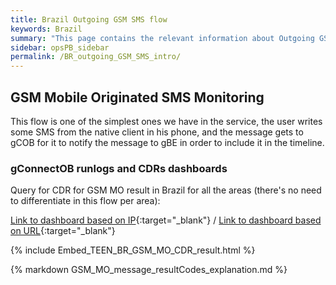 ```yaml
---
title: Brazil Outgoing GSM SMS flow
keywords: Brazil
summary: "This page contains the relevant information about Outgoing GSM SMS flow in Brazil"
sidebar: opsPB_sidebar
permalink: /BR_outgoing_GSM_SMS_intro/
---
```


## GSM Mobile Originated SMS Monitoring

This flow is one of the simplest ones we have in the service, the user writes some SMS from the native client in his phone, and the message gets to gCOB for it to notify the message to gBE in order to include it in the timeline.

### gConnectOB runlogs and CDRs dashboards

Query for CDR for GSM MO result in Brazil for all the areas (there's no need  to differentiate in this flow per area):

   [Link to dashboard based on IP](https://10.253.1.11/en-US/app/tugo/report?sid=1465564854.1236240.mia-spl-sch02&s=%2FservicesNS%2Fnobody%2Ftugo%2Fsaved%2Fsearches%2FTEEN_BR_GSM_MO_CDR_result){:target="_blank"} / [Link to dashboard based on URL](https://mia-splunk.tefcomms.com/en-US/app/tugo/report?sid=1465564854.1236240.mia-spl-sch02&s=%2FservicesNS%2Fnobody%2Ftugo%2Fsaved%2Fsearches%2FTEEN_BR_GSM_MO_CDR_result){:target="_blank"}

{% include Embed_TEEN_BR_GSM_MO_CDR_result.html %}

{% markdown GSM_MO_message_resultCodes_explanation.md %}
